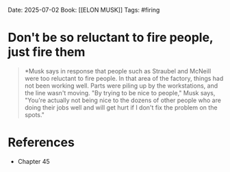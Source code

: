 Date: 2025-07-02
Book: [[ELON MUSK]]
Tags: #firing 
# Don't be so reluctant to fire people, just fire them

>*Musk says in response that people such as Straubel and McNeill were too reluctant to fire people. In that area of the factory, things had not been working well. Parts were piling up by the workstations, and the line wasn't moving. "By trying to be nice to people," Musk says, "You're actually not being nice to the dozens of other people who are doing their jobs well and will get hurt if I don't fix the problem on the spots."

# References
- Chapter 45